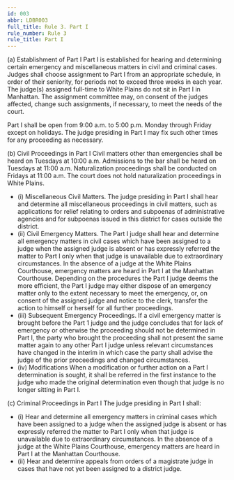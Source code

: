 ```yaml
---
id: 003
abbr: LDBR003
full_title: Rule 3. Part I
rule_number: Rule 3
rule_title: Part I
---
```


(a) Establishment of Part I
Part I is established for hearing and determining certain emergency and miscellaneous matters
in civil and criminal cases. Judges shall choose assignment to Part I from an appropriate schedule,
in order of their seniority, for periods not to exceed three weeks in each year. The judge(s) assigned
full-time to White Plains do not sit in Part I in Manhattan. The assignment committee may, on
consent of the judges affected, change such assignments, if necessary, to meet the needs of the court.

Part I shall be open from 9:00 a.m. to 5:00 p.m. Monday through Friday except on holidays.
The judge presiding in Part I may fix such other times for any proceeding as necessary.

(b) Civil Proceedings in Part I
Civil matters other than emergencies shall be heard on Tuesdays at 10:00 a.m. Admissions
to the bar shall be heard on Tuesdays at 11:00 a.m. Naturalization proceedings shall be conducted
on Fridays at 11:00 a.m. The court does not hold naturalization proceedings in White Plains.

  * (i) Miscellaneous Civil Matters.
The judge presiding in Part I shall hear and determine all miscellaneous proceedings
in civil matters, such as applications for relief relating to orders and subpoenas of
administrative agencies and for subpoenas issued in this district for cases outside the district.
  * (ii) Civil Emergency Matters.
The Part I judge shall hear and determine all emergency matters in civil cases which
have been assigned to a judge when the assigned judge is absent or has expressly referred the
matter to Part I only when that judge is unavailable due to extraordinary circumstances. In
the absence of a judge at the White Plains Courthouse, emergency matters are heard in Part I
at the Manhattan Courthouse. Depending on the procedures the Part I judge deems the
more efficient, the Part I judge may either dispose of an emergency matter only to the extent 
necessary to meet the emergency, or, on consent of the assigned judge and notice to the clerk,
transfer the action to himself or herself for all further proceedings.
  * (iii) Subsequent Emergency Proceedings.
If a civil emergency matter is brought before the Part 1 judge and the judge concludes
that for lack of emergency or otherwise the proceeding should not be determined in Part I,
the party who brought the proceeding shall not present the same matter again to any other
Part I judge unless relevant circumstances have changed in the interim in which case the party
shall advise the judge of the prior proceedings and changed circumstances.
  * (iv) Modifications
When a modification or further action on a Part I determination is sought, it shall be referred
in the first instance to the judge who made the original determination even though that judge
is no longer sitting in Part I.

(c) Criminal Proceedings in Part I
The judge presiding in Part I shall:

  * (i) Hear and determine all emergency matters in criminal cases which have been
assigned to a judge when the assigned judge is absent or has expressly referred the matter to
Part I only when that judge is unavailable due to extraordinary circumstances. In the
absence of a judge at the White Plains Courthouse, emergency matters are heard in Part I at
the Manhattan Courthouse.
  * (ii) Hear and determine appeals from orders of a magistrate judge in cases
that have not yet been assigned to a district judge.